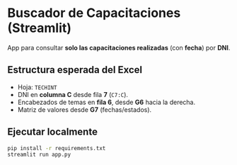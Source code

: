 # Buscador de Capacitaciones (Streamlit)

App para consultar **solo las capacitaciones realizadas** (con **fecha**) por **DNI**.

## Estructura esperada del Excel
- Hoja: `TECHINT`
- DNI en **columna C** desde fila **7** (`C7:C`).
- Encabezados de temas en **fila 6**, desde **G6** hacia la derecha.
- Matriz de valores desde **G7** (fechas/estados).

## Ejecutar localmente
```bash
pip install -r requirements.txt
streamlit run app.py
